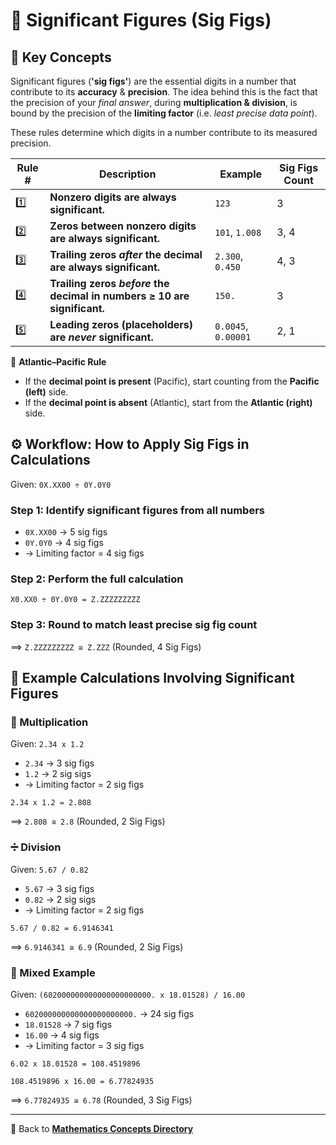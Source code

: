 # 🔢 Significant Figures (Sig Figs)

<!-- 
## Reference

The Pharmacy Technician, 7e; APhA | Chapter 6
-->

## 🔑 Key Concepts

Significant figures (**'sig figs'**) are the essential digits in a number that contribute to its **accuracy** & **precision**. The idea behind this is the fact that the precision of your *final answer*, during **multiplication & division**, is bound by the precision of the **limiting factor** (i.e. *least precise data point*).

These rules determine which digits in a number contribute to its measured precision.

| Rule # | Description | Example | Sig Figs Count |
|--------|-------------|---------|----------------|
| 1️⃣ | **Nonzero digits are always significant.** | `123` | 3 |
| 2️⃣ | **Zeros between nonzero digits are always significant.** | `101`, `1.008` | 3, 4 |
| 3️⃣ | **Trailing zeros *after* the decimal are always significant.** | `2.300`, `0.450` | 4, 3 |
| 4️⃣ | **Trailing zeros *before* the decimal in numbers ≥ 10 are significant.** | `150.` | 3 |
| 5️⃣ | **Leading zeros (placeholders) are *never* significant.** | `0.0045`, `0.00001` | 2, 1 |

📌 **Atlantic–Pacific Rule**

- If the **decimal point is present** (Pacific), start counting from the **Pacific (left)** side.
- If the **decimal point is absent** (Atlantic), start from the **Atlantic (right)** side.

## ⚙️ Workflow: How to Apply Sig Figs in Calculations

Given: `0X.XX00 ÷ 0Y.0Y0`

### Step 1: Identify significant figures from all numbers

- `0X.XX00` → 5 sig figs  
- `0Y.0Y0` → 4 sig figs
- → Limiting factor = 4 sig figs

### Step 2: Perform the full calculation

`X0.XX0 ÷ 0Y.0Y0 = Z.ZZZZZZZZZ`

### Step 3: Round to match least precise sig fig count

==> `Z.ZZZZZZZZZ ≅ Z.ZZZ` (Rounded, 4 Sig Figs)

## 🧪 Example Calculations Involving Significant Figures

### 📏 Multiplication

Given: `2.34 x 1.2`  

- `2.34` → 3 sig figs  
- `1.2` → 2 sig sigs
- → Limiting factor = 2 sig figs

`2.34 x 1.2 = 2.808`

==> `2.808 ≅ 2.8` (Rounded, 2 Sig Figs)

### ➗ Division

Given: `5.67 / 0.82`

- `5.67` → 3 sig figs  
- `0.82` → 2 sig sigs
- → Limiting factor = 2 sig figs

`5.67 / 0.82 = 6.9146341`

==> `6.9146341 ≅ 6.9` (Rounded, 2 Sig Figs)

### 🧩 Mixed Example

Given: `(602000000000000000000000. x 18.01528) / 16.00`

- `602000000000000000000000.` → 24 sig figs  
- `18.01528` → 7 sig figs  
- `16.00` → 4 sig figs  
- → Limiting factor = 3 sig figs

`6.02 x 18.01528 = 108.4519896`

`108.4519896 x 16.00 = 6.77824935`

==> `6.77824935 ≅ 6.78` (Rounded, 3 Sig Figs)

---

🔗 Back to [**Mathematics Concepts Directory**](./readme.md)
